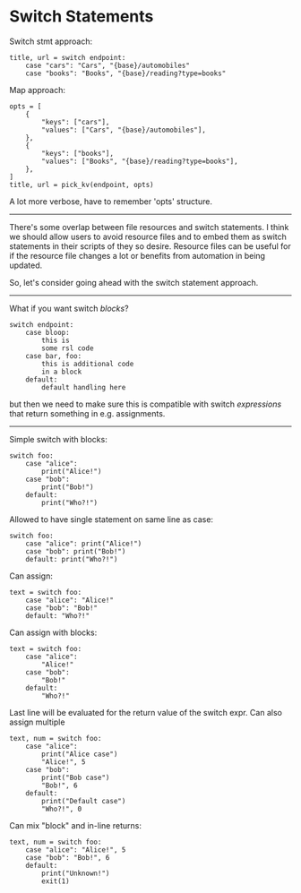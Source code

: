 # Switch Statements

Switch stmt approach:

```rad
title, url = switch endpoint:
    case "cars": "Cars", "{base}/automobiles"
    case "books": "Books", "{base}/reading?type=books"
```

Map approach:

```rad
opts = [
    {
        "keys": ["cars"],
        "values": ["Cars", "{base}/automobiles"],
    },
    {
        "keys": ["books"],
        "values": ["Books", "{base}/reading?type=books"],
    },
]
title, url = pick_kv(endpoint, opts)
```

A lot more verbose, have to remember 'opts' structure.

---

There's some overlap between file resources and switch statements. I think we should allow users to avoid resource files and to embed them as switch statements in their scripts of they so desire. Resource files can be useful for if the resource file changes a lot or benefits from automation in being updated.

So, let's consider going ahead with the switch statement approach.

---

What if you want switch *blocks*?

```rad
switch endpoint:
    case bloop:
        this is
        some rsl code
    case bar, foo:
        this is additional code
        in a block
    default:
        default handling here
```

but then we need to make sure this is compatible with switch *expressions* that return something in e.g. assignments.

---

Simple switch with blocks:

```
switch foo:
    case "alice":
        print("Alice!")
    case "bob":
        print("Bob!")
    default:
        print("Who?!")
```

Allowed to have single statement on same line as case:

```
switch foo:
    case "alice": print("Alice!")
    case "bob": print("Bob!")
    default: print("Who?!")
```

Can assign:

```
text = switch foo:
    case "alice": "Alice!"
    case "bob": "Bob!"
    default: "Who?!"
```

Can assign with blocks:

```
text = switch foo:
    case "alice":
        "Alice!"
    case "bob":
        "Bob!"
    default:
        "Who?!"
```

Last line will be evaluated for the return value of the switch expr. Can also assign multiple

```
text, num = switch foo:
    case "alice":
        print("Alice case")
        "Alice!", 5
    case "bob":
        print("Bob case")
        "Bob!", 6
    default:
        print("Default case")
        "Who?!", 0
```

Can mix "block" and in-line returns:

```
text, num = switch foo:
    case "alice": "Alice!", 5
    case "bob": "Bob!", 6
    default:
        print("Unknown!")
        exit(1)
```
